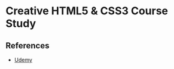 # Creative HTML5 & CSS3 Course Study

## References
- [Udemy](https://www.udemy.com/course/the-creative-html5-css3-course-build-awesome-websites)
